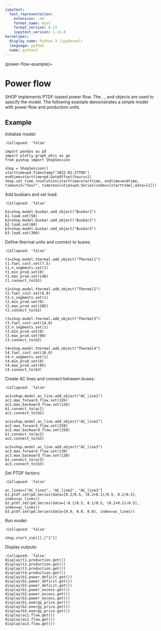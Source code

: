 ```yaml
---
jupytext:
  text_representation:
    extension: .md
    format_name: myst
    format_version: 0.13
    jupytext_version: 1.13.8
kernelspec:
  display_name: Python 3 (ipykernel)
  language: python
  name: python3
---
```


(power-flow-example)=
# Power flow
SHOP implements PTDF-based power flow. The [](busbar), [](ac_line), and [](dc_line) objects are used to specify the model. The following example demonstrates a simple model with power flow and [](thermal) production units.

## Example
Initialize model:

```{code-cell} ipython3
:Collapsed: 'false'

import pandas as pd
import plotly.graph_objs as go
from pyshop import ShopSession

shop = ShopSession()
starttime=pd.Timestamp("2022-02-27T00")
endtime=starttime+pd.DateOffset(hours=1)
shop.set_time_resolution(starttime=starttime, endtime=endtime, timeunit="hour", timeresolution=pd.Series(index=[starttime],data=[1]))
```

Add busbars and set load:
```{code-cell} ipython3
:Collapsed: 'false'

b1=shop.model.busbar.add_object("Busbar1")
b1.load.set(50)
b2=shop.model.busbar.add_object("Busbar2")
b2.load.set(60)
b3=shop.model.busbar.add_object("Busbar3")
b3.load.set(300)
```

Define thermal units and connect to buses:
```{code-cell} ipython3
:Collapsed: 'false'

t1=shop.model.thermal.add_object("Thermal1")
t1.fuel_cost.set(7.5)
t1.n_segments.set(1)
t1.min_prod.set(0)
t1.max_prod.set(140)
t1.connect_to(b1)

t2=shop.model.thermal.add_object("Thermal2")
t2.fuel_cost.set(6.0)
t2.n_segments.set(1)
t2.min_prod.set(0)
t2.max_prod.set(285)
t2.connect_to(b1)

t3=shop.model.thermal.add_object("Thermal3")
t3.fuel_cost.set(14.0)
t3.n_segments.set(1)
t3.min_prod.set(0)
t3.max_prod.set(90)
t3.connect_to(b2)

t4=shop.model.thermal.add_object("Thermal4")
t4.fuel_cost.set(10.0)
t4.n_segments.set(1)
t4.min_prod.set(0)
t4.max_prod.set(85)
t4.connect_to(b3)
```

Create AC lines and connect between buses:
```{code-cell} ipython3
:Collapsed: 'false'

ac1=shop.model.ac_line.add_object("AC_line1")
ac1.max_forward_flow.set(126)
ac1.max_backward_flow.set(126)
b1.connect_to(ac1)
ac1.connect_to(b2)

ac2=shop.model.ac_line.add_object("AC_line2")
ac2.max_forward_flow.set(250)
ac2.max_backward_flow.set(250)
b1.connect_to(ac2)
ac2.connect_to(b3)

ac3=shop.model.ac_line.add_object("AC_line3")
ac3.max_forward_flow.set(130)
ac3.max_backward_flow.set(130)
b2.connect_to(ac3)
ac3.connect_to(b3)
```

Set PTDF factors:
```{code-cell} ipython3
:Collapsed: 'false'

ac_lines=["AC_line1", "AC_line2", "AC_line3"]
b1.ptdf.set(pd.Series(data=[0.2/0.5, (0.2+0.1)/0.5, 0.2/0.5], index=ac_lines))
b2.ptdf.set(pd.Series(data=[-0.1/0.5, 0.1/0.5, (0.2+0.2)/0.5], index=ac_lines))
b3.ptdf.set(pd.Series(data=[0.0, 0.0, 0.0], index=ac_lines))
```

Run model:
```{code-cell} ipython3
:Collapsed: 'false'

shop.start_sim([],["1"])
```

Display outputs:
```{code-cell} ipython3
:Collapsed: 'false'
display(t1.production.get())
display(t2.production.get())
display(t3.production.get())
display(t4.production.get())
display(b1.power_deficit.get())
display(b2.power_deficit.get())
display(b3.power_deficit.get())
display(b1.power_excess.get())
display(b2.power_excess.get())
display(b3.power_excess.get())
display(b1.energy_price.get())
display(b2.energy_price.get())
display(b3.energy_price.get())
display(ac1.flow.get())
display(ac2.flow.get())
display(ac3.flow.get())
```